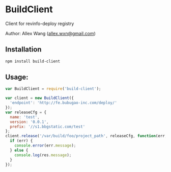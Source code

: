 BuildClient
===========

Client for revinfo-deploy registry

Author: Allex Wang (allex.wxn@gmail.com)

## Installation

```sh
npm install build-client
```

## Usage:

```js
var BuildClient = require('build-client');

var client = new BuildClient({
  'endpoint': 'http://fe.bubugao-inc.com/deploy/'
});
var releaseCfg = {
  name: 'test',
  version: '0.0.1',
  prefix: '//s1.bbgstatic.com/test'
};
client.release('/var/build/foo/project_path', releaseCfg, function(err, res) {
  if (err) {
    console.error(err.message);
  } else {
    console.log(res.message);
  }
});
```
